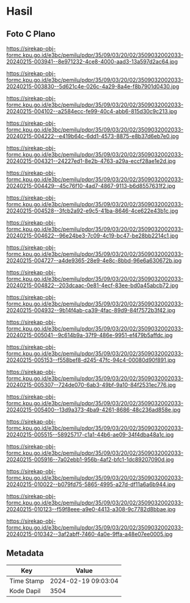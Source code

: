 # Hasil

## Foto C Plano

https://sirekap-obj-formc.kpu.go.id/e3bc/pemilu/pdpr/35/09/03/20/02/3509032002033-20240215-003941--8e971232-4ce8-4000-aad3-13a597d2ac64.jpg

https://sirekap-obj-formc.kpu.go.id/e3bc/pemilu/pdpr/35/09/03/20/02/3509032002033-20240215-003830--5d621c4e-026c-4a29-8a4e-f8b7901d0430.jpg

https://sirekap-obj-formc.kpu.go.id/e3bc/pemilu/pdpr/35/09/03/20/02/3509032002033-20240215-004102--a2584ecc-fe99-40c4-abb6-815d30c9c213.jpg

https://sirekap-obj-formc.kpu.go.id/e3bc/pemilu/pdpr/35/09/03/20/02/3509032002033-20240215-004222--e419b64c-6dd1-4573-8875-e8b37d6eb7e0.jpg

https://sirekap-obj-formc.kpu.go.id/e3bc/pemilu/pdpr/35/09/03/20/02/3509032002033-20240215-004321--24227ed1-8e2b-4763-a29a-eccf28ae1e2d.jpg

https://sirekap-obj-formc.kpu.go.id/e3bc/pemilu/pdpr/35/09/03/20/02/3509032002033-20240215-004429--45c76f10-4ad7-4867-9113-b6d8557631f2.jpg

https://sirekap-obj-formc.kpu.go.id/e3bc/pemilu/pdpr/35/09/03/20/02/3509032002033-20240215-004528--3fcb2a92-e9c5-41ba-8646-4ce622e43b1c.jpg

https://sirekap-obj-formc.kpu.go.id/e3bc/pemilu/pdpr/35/09/03/20/02/3509032002033-20240215-004622--96e24be3-7c09-4c19-bc47-be28bb2214c1.jpg

https://sirekap-obj-formc.kpu.go.id/e3bc/pemilu/pdpr/35/09/03/20/02/3509032002033-20240215-004727--a4de9365-28e9-4e8c-8bbd-96e6a630672b.jpg

https://sirekap-obj-formc.kpu.go.id/e3bc/pemilu/pdpr/35/09/03/20/02/3509032002033-20240215-004822--203dcaac-0e81-4ecf-83ee-bd0a45abcb72.jpg

https://sirekap-obj-formc.kpu.go.id/e3bc/pemilu/pdpr/35/09/03/20/02/3509032002033-20240215-004932--9b14f4ab-ca39-4fac-89d9-84f7572b3f42.jpg

https://sirekap-obj-formc.kpu.go.id/e3bc/pemilu/pdpr/35/09/03/20/02/3509032002033-20240215-005041--9c614b9a-37f9-486e-9951-ef479b5affdc.jpg

https://sirekap-obj-formc.kpu.go.id/e3bc/pemilu/pdpr/35/09/03/20/02/3509032002033-20240215-005153--f558bef8-d245-47fc-94c4-00080d90f891.jpg

https://sirekap-obj-formc.kpu.go.id/e3bc/pemilu/pdpr/35/09/03/20/02/3509032002033-20240215-005307--724de070-6ab3-49bf-9a10-84f2531ec776.jpg

https://sirekap-obj-formc.kpu.go.id/e3bc/pemilu/pdpr/35/09/03/20/02/3509032002033-20240215-005400--13d9a373-4ba9-4261-8686-48c236ad858e.jpg

https://sirekap-obj-formc.kpu.go.id/e3bc/pemilu/pdpr/35/09/03/20/02/3509032002033-20240215-005515--58925717-c1a1-44b6-ae09-34f4dba48a1c.jpg

https://sirekap-obj-formc.kpu.go.id/e3bc/pemilu/pdpr/35/09/03/20/02/3509032002033-20240215-005916--7a02ebb1-956b-4af2-bfc1-1dc89207090d.jpg

https://sirekap-obj-formc.kpu.go.id/e3bc/pemilu/pdpr/35/09/03/20/02/3509032002033-20240215-010022--b079fd75-5865-4995-a27d-df11a6a6b944.jpg

https://sirekap-obj-formc.kpu.go.id/e3bc/pemilu/pdpr/35/09/03/20/02/3509032002033-20240215-010123--f59f8eee-a9e0-4413-a308-9c7782d8bbae.jpg

https://sirekap-obj-formc.kpu.go.id/e3bc/pemilu/pdpr/35/09/03/20/02/3509032002033-20240215-010342--3af2abff-7460-4a0e-9ffa-a48e07ee0005.jpg


## Metadata

| Key        | Value               |
| ---------- | ------------------- |
| Time Stamp | 2024-02-19 09:03:04 |
| Kode Dapil | 3504                |



